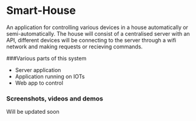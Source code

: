 # Smart-House
An application for controlling various devices in a house automatically or semi-automatically. The house will consist of a centralised server with an API, different devices will be connecting to the server through a wifi network and making requests or recieving commands. 

###Various parts of this system
- Server application
- Application running on IOTs
- Web app to control

### Screenshots, videos and demos

Will be updated soon